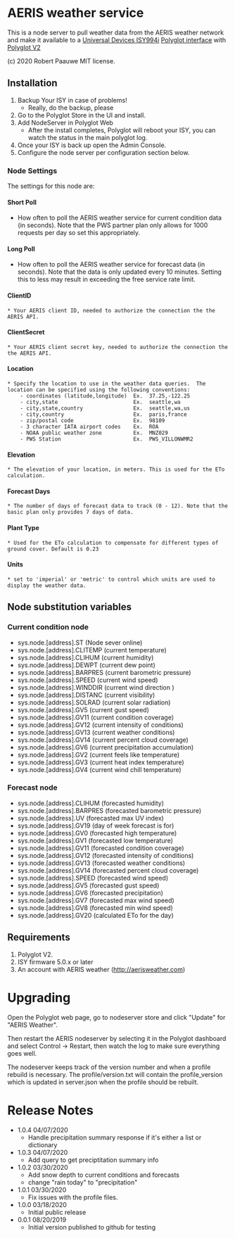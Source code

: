 
# AERIS weather service

This is a node server to pull weather data from the AERIS weather network and make it available to a [Universal Devices ISY994i](https://www.universal-devices.com/residential/ISY) [Polyglot interface](http://www.universal-devices.com/developers/polyglot/docs/) with  [Polyglot V2](https://github.com/Einstein42/udi-polyglotv2)

(c) 2020 Robert Paauwe
MIT license.


## Installation

1. Backup Your ISY in case of problems!
   * Really, do the backup, please
2. Go to the Polyglot Store in the UI and install.
3. Add NodeServer in Polyglot Web
   * After the install completes, Polyglot will reboot your ISY, you can watch the status in the main polyglot log.
4. Once your ISY is back up open the Admin Console.
5. Configure the node server per configuration section below.

### Node Settings
The settings for this node are:

#### Short Poll
   * How often to poll the AERIS weather service for current condition data (in seconds). Note that the PWS partner plan only allows for 1000 requests per day so set this appropriately.
#### Long Poll
   * How often to poll the AERIS weather service for forecast data (in seconds). Note that the data is only updated every 10 minutes. Setting this to less may result in exceeding the free service rate limit.
#### ClientID
	* Your AERIS client ID, needed to authorize the connection the the AERIS API.
#### ClientSecret
	* Your AERIS client secret key, needed to authorize the connection the the AERIS API.
#### Location
	* Specify the location to use in the weather data queries.  The location can be specified using the following conventions:
		- coordinates (latitude,longitude)  Ex.  37.25,-122.25
		- city,state                        Ex.  seattle,wa
		- city,state,country                Ex.  seattle,wa,us
		- city,country                      Ex.  paris,france
		- zip/postal code                   Ex.  98109
		- 3 character IATA airport codes    Ex.  ROA
		- NOAA public weather zone          Ex.  MNZ029
		- PWS Station                       Ex.  PWS_VILLONWMR2
#### Elevation
	* The elevation of your location, in meters. This is used for the ETo calculation.
#### Forecast Days
	* The number of days of forecast data to track (0 - 12). Note that the basic plan only provides 7 days of data.
#### Plant Type
	* Used for the ETo calculation to compensate for different types of ground cover. Default is 0.23
#### Units
	* set to 'imperial' or 'metric' to control which units are used to display the weather data.

## Node substitution variables
### Current condition node
 * sys.node.[address].ST      (Node sever online)
 * sys.node.[address].CLITEMP (current temperature)
 * sys.node.[address].CLIHUM  (current humidity)
 * sys.node.[address].DEWPT   (current dew point)
 * sys.node.[address].BARPRES (current barometric pressure)
 * sys.node.[address].SPEED   (current wind speed)
 * sys.node.[address].WINDDIR (current wind direction )
 * sys.node.[address].DISTANC (current visibility)
 * sys.node.[address].SOLRAD  (current solar radiation)
 * sys.node.[address].GV5     (current gust speed)
 * sys.node.[address].GV11    (current condition coverage)
 * sys.node.[address].GV12    (current intensity of conditions)
 * sys.node.[address].GV13    (current weather conditions)
 * sys.node.[address].GV14    (current percent cloud coverage)
 * sys.node.[address].GV6     (current precipitation accumulation)
 * sys.node.[address].GV2     (current feels like temperature)
 * sys.node.[address].GV3     (current heat index temperature)
 * sys.node.[address].GV4     (current wind chill temperature)

### Forecast node
 * sys.node.[address].CLIHUM  (forecasted humidity)
 * sys.node.[address].BARPRES (forecasted barometric pressure)
 * sys.node.[address].UV      (forecasted max UV index)
 * sys.node.[address].GV19    (day of week forecast is for)
 * sys.node.[address].GV0     (forecasted high temperature)
 * sys.node.[address].GV1     (forecasted low temperature)
 * sys.node.[address].GV11    (forecasted condition coverage)
 * sys.node.[address].GV12    (forecasted intensity of conditions)
 * sys.node.[address].GV13    (forecasted weather conditions)
 * sys.node.[address].GV14    (forecasted percent cloud coverage)
 * sys.node.[address].SPEED   (forecasted wind speed)
 * sys.node.[address].GV5     (forecasted gust speed)
 * sys.node.[address].GV6     (forecasted precipitation)
 * sys.node.[address].GV7     (forecasted max wind speed)
 * sys.node.[address].GV8     (forecasted min wind speed)
 * sys.node.[address].GV20    (calculated ETo for the day)

## Requirements
1. Polyglot V2.
2. ISY firmware 5.0.x or later
3. An account with AERIS weather (http://aerisweather.com)

# Upgrading

Open the Polyglot web page, go to nodeserver store and click "Update" for "AERIS Weather".

Then restart the AERIS nodeserver by selecting it in the Polyglot dashboard and select Control -> Restart, then watch the log to make sure everything goes well.

The nodeserver keeps track of the version number and when a profile rebuild is necessary.  The profile/version.txt will contain the profile_version which is updated in server.json when the profile should be rebuilt.

# Release Notes

- 1.0.4 04/07/2020
   - Handle precipitation summary response if it's either a list or dictionary
- 1.0.3 04/07/2020
   - Add query to get preciptitation summary info
- 1.0.2 03/30/2020
   - Add snow depth to current conditions and forecasts
   - change "rain today" to "precipitation"
- 1.0.1 03/30/2020
   - Fix issues with the profile files.
- 1.0.0 03/18/2020
   - Initial public release
- 0.0.1 08/20/2019
   - Initial version published to github for testing
